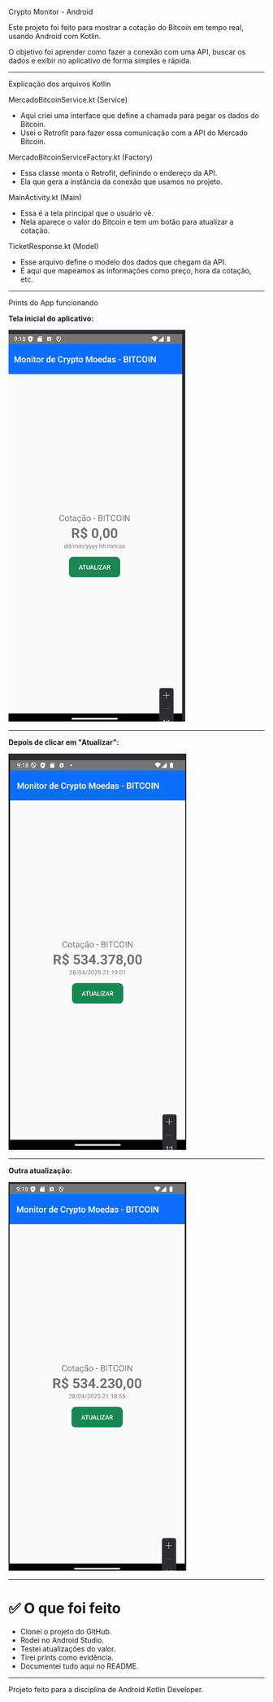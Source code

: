 Crypto Monitor - Android

Este projeto foi feito para mostrar a cotação do Bitcoin em tempo real, usando Android com Kotlin.

O objetivo foi aprender como fazer a conexão com uma API, buscar os dados e exibir no aplicativo de forma simples e rápida.

---

 Explicação dos arquivos Kotlin

MercadoBitcoinService.kt (Service)
- Aqui criei uma interface que define a chamada para pegar os dados do Bitcoin.
- Usei o Retrofit para fazer essa comunicação com a API do Mercado Bitcoin.

MercadoBitcoinServiceFactory.kt (Factory)
- Essa classe monta o Retrofit, definindo o endereço da API.
- Ela que gera a instância da conexão que usamos no projeto.

MainActivity.kt (Main)
- Essa é a tela principal que o usuário vê.
- Nela aparece o valor do Bitcoin e tem um botão para atualizar a cotação.

TicketResponse.kt (Model)
- Esse arquivo define o modelo dos dados que chegam da API.
- É aqui que mapeamos as informações como preço, hora da cotação, etc.

---

Prints do App funcionando

**Tela inicial do aplicativo:**

![Tela Inicial](images/foto1.png)

---

**Depois de clicar em "Atualizar":**

![Cotação Atualizada](images/foto2.png)

---

**Outra atualização:**

![Nova Atualização](images/foto3.png)

---

# ✅ O que foi feito
- Clonei o projeto do GitHub.
- Rodei no Android Studio.
- Testei atualizações do valor.
- Tirei prints como evidência.
- Documentei tudo aqui no README.

---

Projeto feito para a disciplina de Android Kotlin Developer.
